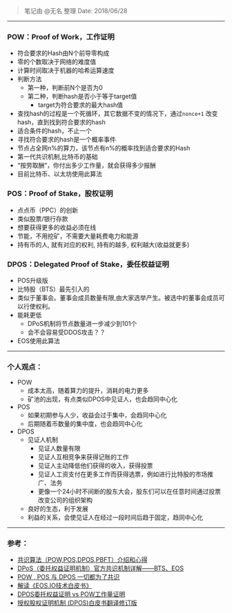 > 笔记由 @无名 整理
> Date: 2018/06/28

---
### POW：Proof of Work，工作证明

- 符合要求的Hash由N个前导零构成
- 零的个数取决于网络的难度值
- 计算时间取决于机器的哈希运算速度
- 判断方法
  - 第一种，判断前N个是否为0
  - 第二种，判断hash是否小于等于target值
    - target为符合要求的最大hash值
- 查找hash的过程是一个死循环，其它数据不变的情况下，通过```nonce+1``` 改变hash，直到找到符合要求的hash
- 适合条件的hash，不止一个
- 寻找符合要求的hash是一个概率事件
- 节点占全网n%的算力，该节点有n%的概率找到适合要求的Hash
- 第一代共识机制,比特币的基础
- “按劳取酬”，你付出多少工作量，就会获得多少报酬
- 目前比特币、以太坊使用此算法

### POS：Proof of Stake，股权证明
- 点点币（PPC）的创新
- 类似股票/银行存款
- 想要获得更多的收益必须在线
- 节能，不用挖矿，不需要大量耗费电力和能源
- 持有币的人, 就有对应的权利, 持有的越多, 权利越大(收益就更多)

### DPOS：Delegated Proof of Stake，委任权益证明
- POS升级版
- 比特股（BTS）最先引入的
- 类似于董事会。董事会成员数量有限,由大家选举产生。被选中的董事会成员可以行使权利。
- 能耗更低
  - DPoS机制将节点数量进一步减少到101个
  - 会不会容易受DDOS攻击？？
- EOS使用此算法


---
### 个人观点：
- POW
  - 成本太高，随着算力的提升，消耗的电力更多
  - 矿池的出现，有点类似DPOS中见证人，也会趋同中心化
- POS
  - 如果初期参与人少，收益会过于集中，会趋同中心化
  - 后期随着币数量的集中度，也会趋同中心化
- DPOS
  - 见证人机制
    - 见证人数量有限
    - 见证人互相竞争来获得记账的工作
    - 见证人主动降低他们获得的收入，获得投票
    - 见证人工资支付在更多工作而获得选票，例如进行比特股的市场推广、法务
    - 更像一个24小时不间断的股东大会，股东们可以在任意时间通过投票改变公司的组织架构
  - 良好的生态，利于发展
  - 利益的关系，会使见证人在经过一段时间后趋于固定，趋同中心化



---
### 参考：
- [共识算法（POW,POS,DPOS,PBFT）介绍和心得](https://blog.csdn.net/lsttoy/article/details/61624287)
- [DPoS（委托权益证明机制）官方共识机制详解——BTS、EOS](https://blog.csdn.net/lsttoy/article/details/80041033)
- [POW , POS 与 DPOS 一切都为了共识](https://www.jianshu.com/p/f99e8fe57c9a  )
- [解读《EOS.IO技术白皮书》](https://www.jianshu.com/p/bc489db794ce)
- [DPOS委托权益证明 vs POW工作量证明](https://zhuanlan.zhihu.com/p/28127511)
- [授权股权证明机制 (DPOS)白皮书翻译修订版](http://vdisk.weibo.com/s/yUM-q4I09jbOT)